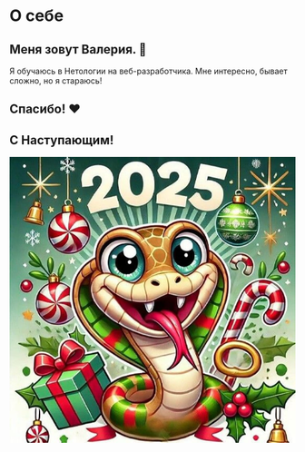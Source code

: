 # О себе

## Меня зовут Валерия. 🤗

Я обучаюсь в Нетологии на веб-разработчика. 
Мне интересно, бывает сложно, но я стараюсь! 

## Спасибо! ❤️

## С Наступающим! 
![Getting Started](35.jpg)